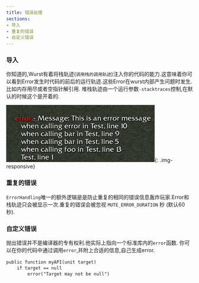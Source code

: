 ```yaml
---
title: 错误处理
sections:
- 导入
- 重复的错误
- 自定义错误
---
```


### 导入
你知道的,Wurst有着将栈轨迹(`调用栈的调用轨迹`)注入你的代码的能力.这意味着你可以看到Error发生时代码的前后的运行轨迹.这些Error在wurst内部产生问题时发生.比如内存用尽或者空指针解引用.
堆栈轨迹由一个运行参数`-stacktraces`控制,在默认的时候这个是开着的.

![](/assets/images/blog/bestof9/stacktrace.png){: .img-responsive}

### 重复的错误
`ErrorHandling`唯一的额外逻辑是是防止重复的相同的错误信息轰炸玩家.Error和栈轨迹只会被显示一次.重复的错误会被忽视
`MUTE_ERROR_DURATION` 秒 (默认60秒).

### 自定义错误
抛出错误并不是编译器的专有权利.他实际上指向一个标准库内的`error`函数.
你可以在你的代码中通过调用`error`,并附上合适的信息,自己生成error.

```wurst
public function myAPI(unit target)
	if target == null
		error("Target may not be null")
```

